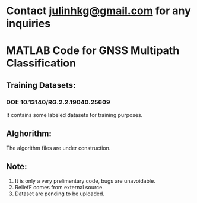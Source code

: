 # Contact julinhkg@gmail.com for any inquiries
# MATLAB Code for GNSS Multipath Classification
## Training Datasets:
### DOI: 10.13140/RG.2.2.19040.25609
It contains some labeled datasets for training purposes.

## Alghorithm:
The algorithm files are under construction.

## Note:
1. It is only a very prelimentary code, bugs are unavoidable.
2. ReliefF comes from external source.
3. Dataset are pending to be uploaded.

